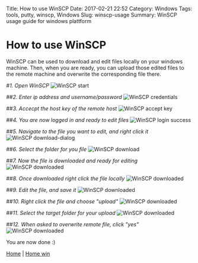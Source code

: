 Title: How to use WinSCP
Date: 2017-02-21 22:52
Category: Windows
Tags: tools, putty, winscp, Windows
Slug: winscp-usage
Summary: WinSCP usage guide for windows plattform

# How to use WinSCP

WinSCP can be used to download and edit files locally on your windows machine.
Then, when you are ready, you can upload those edited files to the remote
machine and overwrite the corresponding file there.


#*1. Open WinSCP*
![WinSCP start](/images/win/winscp/start.png)


##*2. Enter ip address and username/password*
![WinSCP credentials](/images/win/winscp/credentials.png)

##*3. Accecpt the host key of the remote host*
![WinSCP accept key](/images/win/winscp/accept.png)

##*4. You are now logged in and ready to edit files*
![WinSCP login success](/images/win/winscp/loggedin.png)


##*5. Navigate to the file you want to edit, and right click it*
![WinSCP download-dialog](/images/win/winscp/download-dialog.png)

##*6. Select the folder for you file*
![WinSCP download](/images/win/winscp/download.png)

##*7. Now the file is downloaded and ready for editing*
![WinSCP downloaded](/images/win/winscp/downloaded.png)

##*8. Once downloaded right click the file locally*
![WinSCP downloaded](/images/win/winscp/edit-dialog.png)

##*9. Edit the file, and save it*
![WinSCP downloaded](/images/win/winscp/editor-open.png)

##*10. Right click the file and choose "upload"*
![WinSCP downloaded](/images/win/winscp/upload-dialog1.png)

##*11. Select the target folder for your upload*
![WinSCP downloaded](/images/win/winscp/upload-dialog2.png)

##*12. When asked to overwrite remote file, click "yes"*
![WinSCP downloaded](/images/win/winscp/overwrite-dialog.png)

You are now done :)


[Home](/) | [Home win]({filename}/win/index.md)
